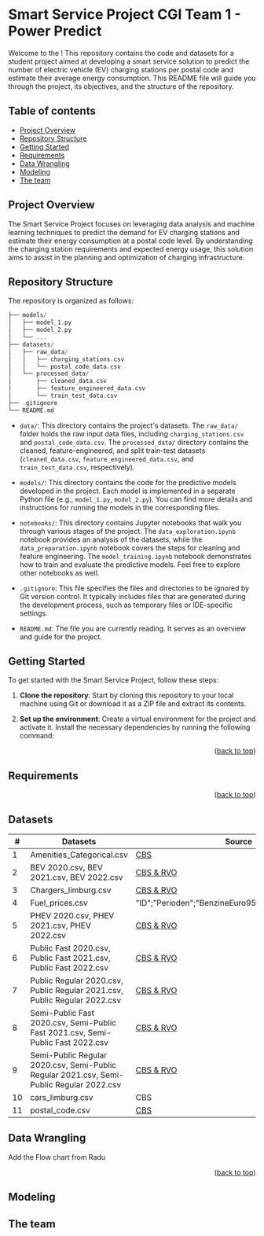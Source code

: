 # Smart Service Project CGI Team 1 - Power Predict

Welcome to the ! This repository contains the code and datasets for a student project aimed at developing a smart service solution to predict the number of electric vehicle (EV) charging stations per postal code and estimate their average energy consumption. This README file will guide you through the project, its objectives, and the structure of the repository.

## Table of contents
* [Project Overview](#project-overview)
* [Repository Structure](#repository-structure)
* [Getting Started](#getting-started)
* [Requirements](#requirements)
* [Data Wrangling](#data-wrangling)
* [Modeling](#modeling)
* [The team](#the-team)

## Project Overview

The Smart Service Project focuses on leveraging data analysis and machine learning techniques to predict the demand for EV charging stations and estimate their energy consumption at a postal code level. By understanding the charging station requirements and expected energy usage, this solution aims to assist in the planning and optimization of charging infrastructure.

## Repository Structure

The repository is organized as follows:

```kotlin
├── models/
│   ├── model_1.py
│   ├── model_2.py
│   └── ...
├── datasets/
│   ├── raw_data/
│   │   ├── charging_stations.csv
│   │   └── postal_code_data.csv
│   └── processed_data/
│       ├── cleaned_data.csv
│       ├── feature_engineered_data.csv
│       └── train_test_data.csv
├── .gitignore
└── README.md
```

- `data/`: This directory contains the project's datasets. The `raw_data/` folder holds the raw input data files, including `charging_stations.csv` and `postal_code_data.csv`. The `processed_data/` directory contains the cleaned, feature-engineered, and split train-test datasets (`cleaned_data.csv`, `feature_engineered_data.csv`, and `train_test_data.csv`, respectively).

- `models/`: This directory contains the code for the predictive models developed in the project. Each model is implemented in a separate Python file (e.g., `model_1.py`, `model_2.py`). You can find more details and instructions for running the models in the corresponding files.

- `notebooks/`: This directory contains Jupyter notebooks that walk you through various stages of the project. The `data_exploration.ipynb` notebook provides an analysis of the datasets, while the `data_preparation.ipynb` notebook covers the steps for cleaning and feature engineering. The `model_training.ipynb` notebook demonstrates how to train and evaluate the predictive models. Feel free to explore other notebooks as well.

- `.gitignore`: This file specifies the files and directories to be ignored by Git version control. It typically includes files that are generated during the development process, such as temporary files or IDE-specific settings.

- `README.md`: The file you are currently reading. It serves as an overview and guide for the project.

## Getting Started

To get started with the Smart Service Project, follow these steps:

1. **Clone the repository**: Start by cloning this repository to your local machine using Git or download it as a ZIP file and extract its contents.

2. **Set up the environment**: Create a virtual environment for the project and activate it. Install the necessary dependencies by running the following command:

<p align="right">(<a href="#readme-top">back to top</a>)</p>

## Requirements

<p align="right">(<a href="#readme-top">back to top</a>)</p>

## Datasets

| #  | Datasets | Source | 
| ------------- | ------------- | ------------- |
| 1  | Amenities_Categorical.csv | [CBS](https://www.cbs.nl/nl-nl/dossier/nederland-regionaal/geografische-data/gegevens-per-postcode)  |
| 2  | BEV 2020.csv, BEV 2021.csv, BEV 2022.csv  | [CBS & RVO](https://klimaatmonitor.databank.nl/jive)|
| 3  | Chargers_limburg.csv  | [CBS & RVO](https://klimaatmonitor.databank.nl/jive)|
| 4  | Fuel_prices.csv  | "ID";"Perioden";"BenzineEuro95_1";"Diesel_2";"Lpg_3" |
| 5  | PHEV 2020.csv, PHEV 2021.csv, PHEV 2022.csv  | [CBS & RVO](https://klimaatmonitor.databank.nl/jive)  |
| 6  | Public Fast 2020.csv, Public Fast 2021.csv, Public Fast 2022.csv  | [CBS & RVO](https://klimaatmonitor.databank.nl/jive)  |
| 7  | Public Regular 2020.csv, Public Regular 2021.csv, Public Regular 2022.csv  | [CBS & RVO](https://klimaatmonitor.databank.nl/jive)  |
| 8  | Semi-Public Fast 2020.csv, Semi-Public Fast 2021.csv, Semi-Public Fast 2022.csv  | [CBS & RVO](https://klimaatmonitor.databank.nl/jive)  |
| 9  | Semi-Public Regular 2020.csv, Semi-Public Regular 2021.csv, Semi-Public Regular 2022.csv  | [CBS & RVO](https://klimaatmonitor.databank.nl/jive)  |
| 10  | cars_limburg.csv | CBS |
| 11  | postal_code.csv | [CBS](https://www.cbs.nl/nl-nl/maatwerk/2022/37/buurt-wijk-en-gemeente-2022-voor-postcode-huisnummer) |



## Data Wrangling

Add the Flow chart from Radu

<p align="right">(<a href="#readme-top">back to top</a>)</p>

## Modeling


## The team


